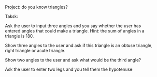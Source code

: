 Project: do you know triangles?

Taksk:

Ask the user to input three angles and you say whether the user has entered angles that could make a triangle. Hint: the sum of angles in a triangle is 180.

Show three angles to the user and ask if this triangle is an obtuse triangle, right triangle or acute triangle.

Show two angles to the user and ask what would be the third angle?

Ask the user to enter two legs and you tell them the hypotenuse

